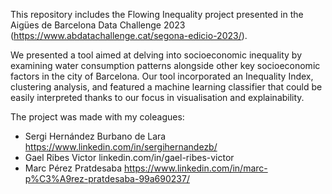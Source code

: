This repository includes the Flowing Inequality project presented in the Aigües de Barcelona Data Challenge 2023 (https://www.abdatachallenge.cat/segona-edicio-2023/).

We presented a tool aimed at delving into socioeconomic inequality by examining water consumption patterns alongside other key socioeconomic factors in the city of Barcelona. Our tool incorporated an Inequality Index, clustering analysis, and featured a machine learning classifier that could be easily interpreted thanks to our focus in visualisation and explainability.

The project was made with my coleagues:
- Sergi Hernández Burbano de Lara https://www.linkedin.com/in/sergihernandezb/
- Gael Ribes Victor linkedin.com/in/gael-ribes-victor
- Marc Pérez Pratdesaba https://www.linkedin.com/in/marc-p%C3%A9rez-pratdesaba-99a690237/
